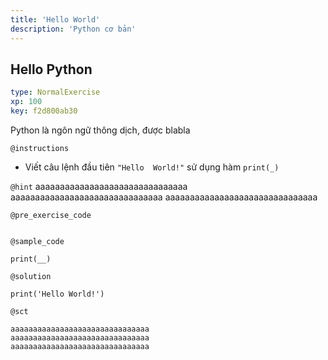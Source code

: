 ```yaml
---
title: 'Hello World'
description: 'Python cơ bản'
---
```


## Hello Python

```yaml
type: NormalExercise 
xp: 100 
key: f2d800ab30   
```


Python là ngôn ngữ thông dịch, được blabla


`@instructions`
- Viết câu lệnh đầu tiên `"Hello  World!"` sử dụng hàm `print(_)`

`@hint`
aaaaaaaaaaaaaaaaaaaaaaaaaaaaaaa
aaaaaaaaaaaaaaaaaaaaaaaaaaaaaaa
aaaaaaaaaaaaaaaaaaaaaaaaaaaaaaa

`@pre_exercise_code`

```{python}

```


`@sample_code`
```{python}
print(__)
```
`@solution`
```{python}
print('Hello World!')
```
`@sct`
```{python}
aaaaaaaaaaaaaaaaaaaaaaaaaaaaaaa
aaaaaaaaaaaaaaaaaaaaaaaaaaaaaaa
aaaaaaaaaaaaaaaaaaaaaaaaaaaaaaa
```